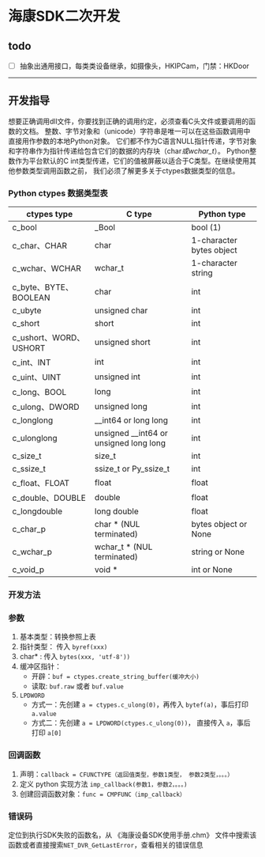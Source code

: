 # 海康SDK二次开发

## todo

- [ ] 抽象出通用接口，每类类设备继承，如摄像头，HKIPCam，门禁：HKDoor

---

## 开发指导

想要正确调用dll文件，你要找到正确的调用约定，必须查看C头文件或要调用的函数的文档。
整数、字节对象和（unicode）字符串是唯一可以在这些函数调用中直接用作参数的本地Python对象。
它们都不作为C语言NULL指针传递，字节对象和字符串作为指针传递给包含它们的数据的内存块（char*或wchar_t*）。
Python整数作为平台默认的C int类型传递，它们的值被屏蔽以适合于C类型。在继续使用其他参数类型调用函数之前，
我们必须了解更多关于ctypes数据类型的信息。

### Python ctypes 数据类型表
        
| ctypes type  | C type                                   | Python type              |
| ------------ | ---------------------------------------- | ------------------------ |
| c_bool       | \_Bool                                   | bool (1)                 |
| c_char、CHAR  | char                                     | 1-character bytes object |
| c_wchar、WCHAR| wchar_t                                  | 1-character string       |
| c_byte、BYTE、BOOLEAN  | char                            | int                      |
| c_ubyte       | unsigned char                            | int                      |
| c_short       | short                                    | int                      |
| c_ushort、WORD、USHORT| unsigned short                    | int                      |
| c_int、INT    | int                                      | int                      |
| c_uint、UINT  | unsigned int                             | int                      |
| c_long、BOOL  | long                                     | int                      |
| c_ulong、DWORD| unsigned long                            | int                      |
| c_longlong   | \_\_int64 or long long                   | int                      |
| c_ulonglong  | unsigned \_\_int64 or unsigned long long | int                      |
| c_size_t     | size_t                                   | int                      |
| c_ssize_t    | ssize_t or Py_ssize_t                    | int                      |
| c_float、FLOAT| float                                    | float                    |
|c_double、DOUBLE| double                                  | float                   |
| c_longdouble | long double                              | float                    |
| c_char_p     | char \* (NUL terminated)                 | bytes object or None     |
| c_wchar_p    | wchar_t \* (NUL terminated)              | string or None           |
| c_void_p     | void \*                                  | int or None              |


### 开发方法

### 参数

1. 基本类型：转换参照上表
2. 指针类型： 传入 `byref(xxx)` 
3. char* : 传入 `bytes(xxx, 'utf-8'))`
4. 缓冲区指针：
    - 开辟：`buf = ctypes.create_string_buffer(缓冲大小)`
    - 读取: `buf.raw` 或者 `buf.value`
5. `LPDWORD`
    - 方式一：先创建 `a = ctypes.c_ulong(0)`，再传入 `bytef(a)`，事后打印 `a.value`
    - 方式二：先创建 `a = LPDWORD(ctypes.c_ulong(0))`， 直接传入 `a`，事后打印 `a[0]`
### 回调函数

1. 声明：`callback = CFUNCTYPE（返回值类型，参数1类型， 参数2类型，。。。）`
2. 定义 python 实现方法 `imp_callback(参数1，参数2，。。。)`
3. 创建回调函数对象：`func = CMPFUNC（imp_callback）`

### 错误码

定位到执行SDK失败的函数名，从 《海康设备SDK使用手册.chm》 文件中搜索该函数或者直接搜索`NET_DVR_GetLastError`，查看相关的错误信息